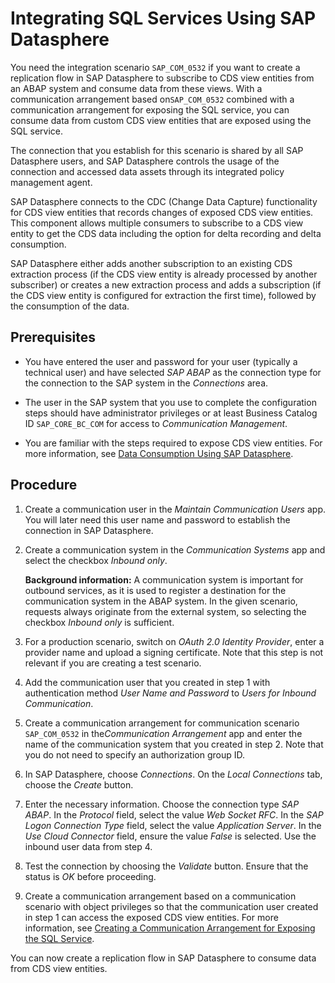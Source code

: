 <!-- loio2bacacd8e9e9450e8fb2aafd9dca1f75 -->

# Integrating SQL Services Using SAP Datasphere

You need the integration scenario `SAP_COM_0532` if you want to create a replication flow in SAP Datasphere to subscribe to CDS view entities from an ABAP system and consume data from these views. With a communication arrangement based on`SAP_COM_0532` combined with a communication arrangement for exposing the SQL service, you can consume data from custom CDS view entities that are exposed using the SQL service.

The connection that you establish for this scenario is shared by all SAP Datasphere users, and SAP Datasphere controls the usage of the connection and accessed data assets through its integrated policy management agent.

SAP Datasphere connects to the CDC \(Change Data Capture\) functionality for CDS view entities that records changes of exposed CDS view entities. This component allows multiple consumers to subscribe to a CDS view entity to get the CDS data including the option for delta recording and delta consumption.

SAP Datasphere either adds another subscription to an existing CDS extraction process \(if the CDS view entity is already processed by another subscriber\) or creates a new extraction process and adds a subscription \(if the CDS view entity is configured for extraction the first time\), followed by the consumption of the data.



<a name="loio2bacacd8e9e9450e8fb2aafd9dca1f75__section_k1h_w1m_zzb"/>

## Prerequisites

-   You have entered the user and password for your user \(typically a technical user\) and have selected *SAP ABAP* as the connection type for the connection to the SAP system in the *Connections* area.

-   The user in the SAP system that you use to complete the configuration steps should have administrator privileges or at least Business Catalog ID `SAP_CORE_BC_COM` for access to *Communication Management*.

-   You are familiar with the steps required to expose CDS view entities. For more information, see [Data Consumption Using SAP Datasphere](https://help.sap.com/docs/abap-cloud/abap-integration-connectivity/data-consumption-using-sap-datasphere).




<a name="loio2bacacd8e9e9450e8fb2aafd9dca1f75__section_emz_w1m_zzb"/>

## Procedure

1.  Create a communication user in the *Maintain Communication Users* app. You will later need this user name and password to establish the connection in SAP Datasphere.

2.  Create a communication system in the *Communication Systems* app and select the checkbox *Inbound only*.

    **Background information:** A communication system is important for outbound services, as it is used to register a destination for the communication system in the ABAP system. In the given scenario, requests always originate from the external system, so selecting the checkbox *Inbound only* is sufficient.

3.  For a production scenario, switch on *OAuth 2.0 Identity Provider*, enter a provider name and upload a signing certificate. Note that this step is not relevant if you are creating a test scenario.

4.  Add the communication user that you created in step 1 with authentication method *User Name and Password* to *Users for Inbound Communication*.

5.  Create a communication arrangement for communication scenario `SAP_COM_0532` in the*Communication Arrangement* app and enter the name of the communication system that you created in step 2. Note that you do not need to specify an authorization group ID.

6.  In SAP Datasphere, choose *Connections*. On the *Local Connections* tab, choose the *Create* button.

7.  Enter the necessary information. Choose the connection type *SAP ABAP*. In the *Protocol* field, select the value *Web Socket RFC*. In the *SAP Logon Connection Type* field, select the value *Application Server*. In the *Use Cloud Connector* field, ensure the value *False* is selected. Use the inbound user data from step 4.

8.  Test the connection by choosing the *Validate* button. Ensure that the status is *OK* before proceeding.

9.  Create a communication arrangement based on a communication scenario with object privileges so that the communication user created in step 1 can access the exposed CDS view entities. For more information, see [Creating a Communication Arrangement for Exposing the SQL Service](https://help.sap.com/docs/abap-cloud/abap-integration-connectivity/creating-replication-flow-for-sql-service-exposure).


You can now create a replication flow in SAP Datasphere to consume data from CDS view entities.

